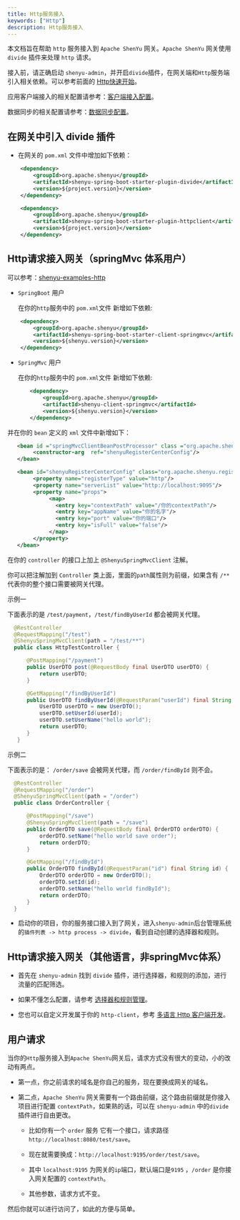 ```yaml
---
title: Http服务接入
keywords: ["Http"]
description: Http服务接入
---
```


本文档旨在帮助 `http` 服务接入到 `Apache ShenYu` 网关。`Apache ShenYu` 网关使用 `divide` 插件来处理 `http` 请求。

接入前，请正确启动 `shenyu-admin`，并开启`divide`插件，在网关端和`Http`服务端引入相关依赖。可以参考前面的 [Http快速开始](../quick-start/quick-start-http)。

应用客户端接入的相关配置请参考：[客户端接入配置](./register-center-access)。

数据同步的相关配置请参考：[数据同步配置](./use-data-sync)。

## 在网关中引入 divide 插件

* 在网关的 `pom.xml` 文件中增加如下依赖：

```xml
    <dependency>
        <groupId>org.apache.shenyu</groupId>
        <artifactId>shenyu-spring-boot-starter-plugin-divide</artifactId>
        <version>${project.version}</version>
    </dependency>

    <dependency>
        <groupId>org.apache.shenyu</groupId>
        <artifactId>shenyu-spring-boot-starter-plugin-httpclient</artifactId>
        <version>${project.version}</version>
    </dependency>
```

## Http请求接入网关（springMvc 体系用户）

可以参考：[shenyu-examples-http](https://github.com/apache/incubator-shenyu/tree/master/shenyu-examples/shenyu-examples-http)


* `SpringBoot` 用户

  在你的`http`服务中的 `pom.xml`文件 新增如下依赖:

```xml
    <dependency>
        <groupId>org.apache.shenyu</groupId>
        <artifactId>shenyu-spring-boot-starter-client-springmvc</artifactId>
        <version>${shenyu.version}</version>
    </dependency>
 ```


* `SpringMvc` 用户

  在你的`http`服务中的 `pom.xml`文件 新增如下依赖:

```xml
       <dependency>
           <groupId>org.apache.shenyu</groupId>
           <artifactId>shenyu-client-springmvc</artifactId>
           <version>${shenyu.version}</version>
       </dependency>
 ```

并在你的 `bean` 定义的 `xml` 文件中新增如下：

 ```xml
    <bean id ="springMvcClientBeanPostProcessor" class ="org.apache.shenyu.client.springmvc.init.SpringMvcClientBeanPostProcessor">
         <constructor-arg  ref="shenyuRegisterCenterConfig"/>
    </bean>

    <bean id="shenyuRegisterCenterConfig" class="org.apache.shenyu.register.common.config.ShenyuRegisterCenterConfig">
         <property name="registerType" value="http"/>
         <property name="serverList" value="http://localhost:9095"/>
         <property name="props">
              <map>
                <entry key="contextPath" value="/你的contextPath"/>
                <entry key="appName" value="你的名字"/>
                <entry key="port" value="你的端口"/>
                <entry key="isFull" value="false"/>
              </map>
         </property>
    </bean>
```


在你的 `controller` 的接口上加上 `@ShenyuSpringMvcClient` 注解。

你可以把注解加到 `Controller` 类上面，里面的`path`属性则为前缀，如果含有 `/**` 代表你的整个接口需要被网关代理。

示例一

下面表示的是 `/test/payment`，`/test/findByUserId` 都会被网关代理。

```java
  @RestController
  @RequestMapping("/test")
  @ShenyuSpringMvcClient(path = "/test/**")
  public class HttpTestController {

      @PostMapping("/payment")
      public UserDTO post(@RequestBody final UserDTO userDTO) {
          return userDTO;
      }

      @GetMapping("/findByUserId")
      public UserDTO findByUserId(@RequestParam("userId") final String userId) {
          UserDTO userDTO = new UserDTO();
          userDTO.setUserId(userId);
          userDTO.setUserName("hello world");
          return userDTO;
      }
   }
```

示例二

下面表示的是： `/order/save` 会被网关代理，而 `/order/findById` 则不会。


```java
  @RestController
  @RequestMapping("/order")
  @ShenyuSpringMvcClient(path = "/order")
  public class OrderController {

      @PostMapping("/save")
      @ShenyuSpringMvcClient(path = "/save")
      public OrderDTO save(@RequestBody final OrderDTO orderDTO) {
          orderDTO.setName("hello world save order");
          return orderDTO;
      }

      @GetMapping("/findById")
      public OrderDTO findById(@RequestParam("id") final String id) {
          OrderDTO orderDTO = new OrderDTO();
          orderDTO.setId(id);
          orderDTO.setName("hello world findById");
          return orderDTO;
      }
  }
```

* 启动你的项目，你的服务接口接入到了网关，进入`shenyu-admin`后台管理系统的`插件列表 -> http process -> divide`，看到自动创建的选择器和规则。

## Http请求接入网关（其他语言，非springMvc体系）

* 首先在 `shenyu-admin` 找到 `divide` 插件，进行选择器，和规则的添加，进行流量的匹配筛选。

* 如果不懂怎么配置，请参考 [选择器和规则管理](../user-guide/admin-usage/selector-and-rule)。

* 您也可以自定义开发属于你的 `http-client`，参考 [多语言 Http 客户端开发](../developer/developer-shenyu-client)。

## 用户请求

当你的`Http`服务接入到`Apache ShenYu`网关后，请求方式没有很大的变动，小的改动有两点。

* 第一点，你之前请求的域名是你自己的服务，现在要换成网关的域名。

* 第二点，`Apache ShenYu` 网关需要有一个路由前缀，这个路由前缀就是你接入项目进行配置 `contextPath`，如果熟的话，可以在 `shenyu-admin` 中的`divide`插件进行自由更改。
  * 比如你有一个 `order` 服务 它有一个接口，请求路径 `http://localhost:8080/test/save`。

  * 现在就需要换成：`http://localhost:9195/order/test/save`。

  * 其中 `localhost:9195` 为网关的`ip`端口，默认端口是`9195` ，`/order` 是你接入网关配置的 `contextPath`。

  * 其他参数，请求方式不变。

然后你就可以进行访问了，如此的方便与简单。
